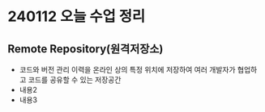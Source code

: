 # 240112 오늘 수업 정리

## Remote Repository(원격저장소)
- 코드와 버전 관리 이력을 온라인 상의 특정 위치에 저장하여 여러 개발자가 협업하고 코드를 공유할 수 있는 저장공간
- 내용2
- 내용3